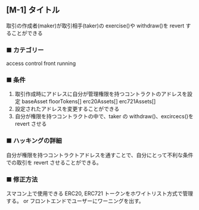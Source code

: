 ## [M-1] タイトル

取引の作成者(maker)が取引相手(taker)の exercise()や withdraw()を revert することができる

### ■ カテゴリー

access control
front running

### ■ 条件

1. 取引作成時にアドレスに自分が管理権限を持つコントラクトのアドレスを設定
   baseAsset
   floorTokens[]
   erc20Assets[]
   erc721Assets[]
2. 設定されたアドレスを変更することができる
3. 自分が権限を持つコントラクトの中で、taker の withdraw()、excircecs()を revert させる

### ■ ハッキングの詳細

自分が権限を持つコントラクトアドレスを通すことで、自分にとって不利な条件での取引を revert させることができる。

### ■ 修正方法

スマコン上で使用できる ERC20, ERC721 トークンをホワイトリスト方式で管理する。
or フロントエンドでユーザーにワーニングを出す。

